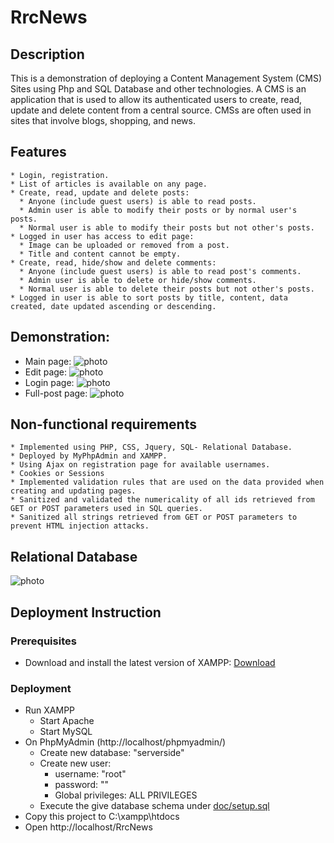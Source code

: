 # RrcNews
## Description
This is a demonstration of deploying a Content Management System (CMS) Sites using Php and SQL Database and other technologies.
A CMS is an application that is used to allow its authenticated users to create, read, update and delete content from a central source. CMSs are often used in sites that involve blogs, shopping, and news.

## Features
```
* Login, registration.
* List of articles is available on any page.
* Create, read, update and delete posts:
  * Anyone (include guest users) is able to read posts.
  * Admin user is able to modify their posts or by normal user's posts.
  * Normal user is able to modify their posts but not other's posts.
* Logged in user has access to edit page:
  * Image can be uploaded or removed from a post.
  * Title and content cannot be empty.
* Create, read, hide/show and delete comments:
  * Anyone (include guest users) is able to read post's comments.
  * Admin user is able to delete or hide/show comments.
  * Normal user is able to delete their posts but not other's posts.
* Logged in user is able to sort posts by title, content, data created, date updated ascending or descending.
```

## Demonstration:
* Main page: ![photo](https://github.com/jimmyvo2410/RrcNews/blob/master/doc/doc_Main.JPG)
* Edit page: ![photo](https://github.com/jimmyvo2410/RrcNews/blob/master/doc/doc_Edit.JPG)
* Login page: ![photo](https://github.com/jimmyvo2410/RrcNews/blob/master/doc/doc_Login.JPG)
* Full-post page: ![photo](https://github.com/jimmyvo2410/RrcNews/blob/master/doc/doc_Full.JPG)

## Non-functional requirements
```
* Implemented using PHP, CSS, Jquery, SQL- Relational Database.
* Deployed by MyPhpAdmin and XAMPP.
* Using Ajax on registration page for available usernames.
* Cookies or Sessions
* Implemented validation rules that are used on the data provided when creating and updating pages.
* Sanitized and validated the numericality of all ids retrieved from GET or POST parameters used in SQL queries.
* Sanitized all strings retrieved from GET or POST parameters to prevent HTML injection attacks.
```

## Relational Database
![photo](https://github.com/jimmyvo2410/RrcNews/blob/master/doc/doc_ERD.png)

## Deployment Instruction
### Prerequisites
 * Download and install the latest version of XAMPP: [Download](https://www.apachefriends.org/download.html) 
 
### Deployment
 * Run XAMPP 
   * Start Apache
   * Start MySQL
 * On PhpMyAdmin (http://localhost/phpmyadmin/)
   * Create new database: "serverside"
   * Create new user:
     * username: "root"
     * password: ""
     * Global privileges: ALL PRIVILEGES
   * Execute the give database schema under [doc/setup.sql](https://github.com/jimmyvo2410/RrcNews/blob/master/doc/setup.sql) 
 * Copy this project to C:\xampp\htdocs
 * Open http://localhost/RrcNews
